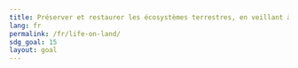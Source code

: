 ```yaml
---
title: Préserver et restaurer les écosystèmes terrestres, en veillant à les exploiter de façon durable, gérer durablement les forêts, lutter contre la désertification, enrayer et inverser le processus de dégradation des terres et mettre fin à l’appauvrissement de la biodiversité
lang: fr
permalink: /fr/life-on-land/
sdg_goal: 15
layout: goal
---
```


